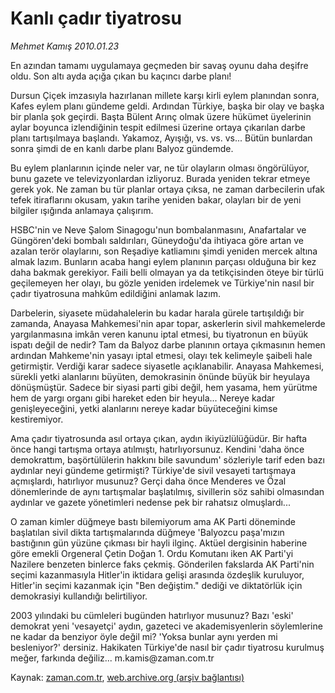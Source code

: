 # Kanlı çadır tiyatrosu

*Mehmet Kamış 2010.01.23*

<tr><td class="metin" colspan="2" style="padding-top: 20px; padding-left: 5px; ">En azından tamamı uygulamaya geçmeden bir savaş oyunu daha deşifre oldu. Son altı ayda açığa çıkan bu kaçıncı darbe planı!</td></tr><tr><td class="metin" colspan="2" style="padding-top: 20px; padding-left: 5px; "><p>Dursun Çiçek imzasıyla hazırlanan millete karşı kirli eylem planından sonra, Kafes eylem planı gündeme geldi. Ardından Türkiye, başka bir olay ve başka bir planla şok geçirdi. Başta Bülent Arınç olmak üzere hükümet üyelerinin aylar boyunca izlendiğinin tespit edilmesi üzerine ortaya çıkarılan darbe planı tartışılmaya başlandı. Yakamoz, Ayışığı, vs. vs. vs... Bütün bunlardan sonra şimdi de en kanlı darbe planı Balyoz gündemde.
<p>Bu eylem planlarının içinde neler var, ne tür olayların olması öngörülüyor, bunu gazete ve televizyonlardan izliyoruz. Burada yeniden tekrar etmeye gerek yok. Ne zaman bu tür planlar ortaya çıksa, ne zaman darbecilerin ufak tefek itiraflarını okusam, yakın tarihe yeniden bakar, olayları bir de yeni bilgiler ışığında anlamaya çalışırım.
<p>HSBC'nin ve Neve Şalom Sinagogu'nun bombalanmasını, Anafartalar ve Güngören'deki bombalı saldırıları, Güneydoğu'da ihtiyaca göre artan ve azalan terör olaylarını, son Reşadiye katliamını şimdi yeniden mercek altına almak lazım. Bunların acaba hangi eylem planının parçası olduğuna bir kez daha bakmak gerekiyor. Faili belli olmayan ya da tetikçisinden öteye bir türlü geçilemeyen her olayı, bu gözle yeniden irdelemek ve Türkiye'nin nasıl bir çadır tiyatrosuna mahkûm edildiğini anlamak lazım.
<p>Darbelerin, siyasete müdahalelerin bu kadar harala gürele tartışıldığı bir zamanda, Anayasa Mahkemesi'nin apar topar, askerlerin sivil mahkemelerde yargılanmasına imkân veren kanunu iptal etmesi, bu tiyatronun en büyük ispatı değil de nedir? Tam da Balyoz darbe planının ortaya çıkmasının hemen ardından Mahkeme'nin yasayı iptal etmesi, olayı tek kelimeyle şaibeli hale getirmiştir. Verdiği karar sadece siyasetle açıklanabilir. Anayasa Mahkemesi, sürekli yetki alanlarını büyüten, demokrasinin önünde büyük bir heyulaya dönüşmüştür. Sadece bir siyasi parti gibi değil, hem yasama, hem yürütme hem de yargı organı gibi hareket eden bir heyula... Nereye kadar genişleyeceğini, yetki alanlarını nereye kadar büyüteceğini kimse kestiremiyor.
<p>Ama çadır tiyatrosunda asıl ortaya çıkan, aydın ikiyüzlülüğüdür. Bir hafta önce hangi tartışma ortaya atılmıştı, hatırlıyorsunuz. Kendini 'daha önce demokrattım, başörtülülerin hakkını bile savundum' sözleriyle tarif eden bazı aydınlar neyi gündeme getirmişti? Türkiye'de sivil vesayeti tartışmaya açmışlardı, hatırlıyor musunuz? Gerçi daha önce Menderes ve Özal dönemlerinde de aynı tartışmalar başlatılmış, sivillerin söz sahibi olmasından aydınlar ve gazete yönetimleri nedense pek bir rahatsız olmuşlardı...
<p> O zaman kimler düğmeye bastı bilemiyorum ama AK Parti döneminde başlatılan sivil dikta tartışmalarında düğmeye 'Balyozcu paşa'mızın bastığının gün yüzüne çıkması bir hayli ilginç. Aktüel dergisinin haberine göre emekli Orgeneral Çetin Doğan 1. Ordu Komutanı iken AK Parti'yi Nazilere benzeten binlerce faks çekmiş. Gönderilen fakslarda AK Parti'nin seçimi kazanmasıyla Hitler'in iktidara gelişi arasında özdeşlik kuruluyor, Hitler'in seçimi kazanmak için "Ben değiştim." dediği ve diktatörlük için demokrasiyi kullandığı belirtiliyor.
<p>2003 yılındaki bu cümleleri bugünden hatırlıyor musunuz? Bazı 'eski' demokrat yeni 'vesayetçi' aydın, gazeteci ve akademisyenlerin söylemlerine ne kadar da benziyor öyle değil mi? 'Yoksa bunlar aynı yerden mi besleniyor?' dersiniz. Hakikaten Türkiye'de nasıl bir çadır tiyatrosu kurulmuş meğer, farkında değiliz... m.kamis@zaman.com.tr<br/></p></p></p></p></p></p></p></td></tr>

Kaynak: [zaman.com.tr](http://zaman.com.tr/yazar.do?yazino=943621), [web.archive.org (arşiv bağlantısı)](http://web.archive.org/web/20100126072445/http://www.zaman.com.tr:80/yazar.do?yazino=943621)
